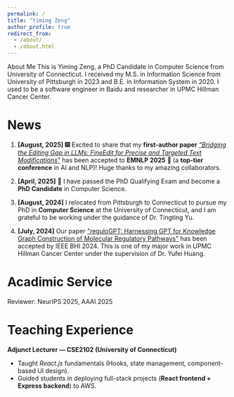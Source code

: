 ```yaml
---
permalink: /
title: "Yiming Zeng"
author_profile: true
redirect_from: 
  - /about/
  - /about.html
---
```

About Me
This is Yiming Zeng, a PhD Candidate in Computer Science from University of Connecticut. I received my M.S. in Information Science from University of Pittsburgh in 2023 and B.E. in Information System in 2020. I used to be a software engineer in Baidu and researcher in UPMC Hillman Cancer Center.


# News
1. **[August, 2025]** 🎆 Excited to share that my **first-author paper** [*"Bridging the Editing Gap in LLMs: FineEdit for Precise and Targeted Text Modifications"*](https://arxiv.org/abs/2502.13358) has been accepted to **EMNLP 2025** 🎉 (a **top-tier conference** in AI and NLP)! Huge thanks to my amazing collaborators.  


2. **[April, 2025]** 🎉 I have passed the PhD Qualifying Exam and become a **PhD Candidate** in Computer Science.

3. **[August, 2024]** I relocated from Pittsburgh to Connecticut to pursue my PhD in **Computer Science** at the University of Connecticut, and I am grateful to be working under the guidance of Dr. Tingting Yu.

4. **[July, 2024]** Our paper <a href="https://pubmed.ncbi.nlm.nih.gov/38313267/" target="_blank" rel="noopener">"reguloGPT: Harnessing GPT for Knowledge Graph Construction of Molecular Regulatory Pathways"</a>  has been accepted by IEEE BHI 2024. This is one of my major work in UPMC Hillman Cancer Center under the supervision of Dr. Yufei Huang.


Acadimic Service
======
Reviewer: NeurIPS 2025, AAAI 2025



Teaching Experience
======
**Adjunct Lecturer — CSE2102 (University of Connecticut)**  
- Taught *React.js* fundamentals (Hooks, state management, component-based UI design).  
- Guided students in deploying full-stack projects (**React frontend + Express backend**) to AWS.  